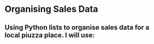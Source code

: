 # Organising Sales Data
Using Python lists to organise sales data for a local piuzza place. I will use:
- 
